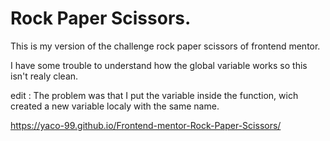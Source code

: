 # Rock Paper Scissors.

This is my version of the challenge rock paper scissors of frontend mentor.

I have some trouble to understand how the global variable works so this isn't realy clean.

edit : The problem was that I put the variable inside the function, wich created a new variable localy with the same name.

https://yaco-99.github.io/Frontend-mentor-Rock-Paper-Scissors/
